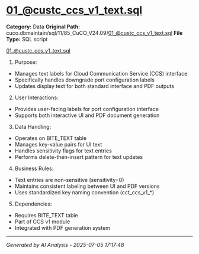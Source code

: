 # 01_@custc_ccs_v1_text.sql

**Category:** Data
**Original Path:** cuco.dbmaintain/sql/11/85_CuCO_V24.09/01_@custc_ccs_v1_text.sql
**File Type:** SQL script

01_@custc_ccs_v1_text.sql
1. Purpose:
- Manages text labels for Cloud Communication Service (CCS) interface
- Specifically handles downgrade port configuration labels
- Updates display text for both standard interface and PDF outputs

2. User Interactions:
- Provides user-facing labels for port configuration interface
- Supports both interactive UI and PDF document generation

3. Data Handling:
- Operates on BITE_TEXT table
- Manages key-value pairs for UI text
- Handles sensitivity flags for text entries
- Performs delete-then-insert pattern for text updates

4. Business Rules:
- Text entries are non-sensitive (sensitivity=0)
- Maintains consistent labeling between UI and PDF versions
- Uses standardized key naming convention (cct_ccs_v1_*)

5. Dependencies:
- Requires BITE_TEXT table
- Part of CCS v1 module
- Integrated with PDF generation system

---
*Generated by AI Analysis - 2025-07-05 17:17:48*
